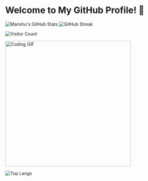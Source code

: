 # Welcome to My GitHub Profile! 👋

![Manshu's GitHub Stats](https://github-readme-stats.vercel.app/api?username=ManshuSengar&show_icons=true&theme=radical)    ![GitHub Streak](https://streak-stats.demolab.com?user=ManshuSengar&theme=highcontrast&hide_border=true)

![Visitor Count](https://komarev.com/ghpvc/?username=ManshuSengar&color=blue&style=flat-square)

<img src="https://media.giphy.com/media/LmNwrBhejkK9EFP504/giphy.gif" width="400" alt="Coding GIF">



![Top Langs](https://github-readme-stats.vercel.app/api/top-langs/?username=ManshuSengar&layout=compact&theme=tokyonight)


